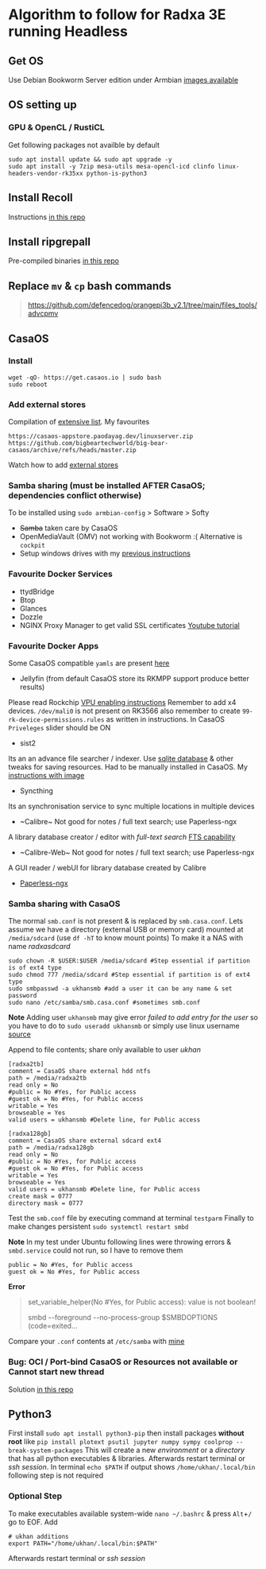 # Algorithm to follow for Radxa 3E running Headless

## Get OS
Use Debian Bookworm Server edition under Armbian [images available](https://www.armbian.com/radxa-zero-3/)
## OS setting up
### GPU & OpenCL / RustiCL
Get following packages not availble by default
```
sudo apt install update && sudo apt upgrade -y
sudo apt install -y 7zip mesa-utils mesa-opencl-icd clinfo linux-headers-vendor-rk35xx python-is-python3 
```
## Install Recoll 
Instructions [in this repo](https://github.com/defencedog/radxazero3E/tree/main/recoll_debian)
## Install ripgrepall
Pre-compiled binaries [in this repo](https://github.com/defencedog/orangepi3b_v2.1/tree/main/files_tools/ripgrep-all)
## Replace `mv` & `cp` bash commands
> https://github.com/defencedog/orangepi3b_v2.1/tree/main/files_tools/advcpmv
## CasaOS
### Install
```
wget -qO- https://get.casaos.io | sudo bash
sudo reboot
```
### Add external stores
Compilation of [extensive list](https://awesome.casaos.io/content/3rd-party-app-stores/list.html). My favourites
```
https://casaos-appstore.paodayag.dev/linuxserver.zip
https://github.com/bigbeartechworld/big-bear-casaos/archive/refs/heads/master.zip
```
Watch how to add [external stores](https://community.zimaspace.com/t/how-to-add-casaos-linuxserver-app-store-to-casaos/292/1)
### Samba sharing (must be installed AFTER CasaOS; dependencies conflict otherwise)
To be installed using `sudo armbian-config` > Software > Softy
- ~~Samba~~ taken care by CasaOS
- OpenMediaVault (OMV) not working with Bookworm :( Alternative is `cockpit`
- Setup windows drives with my [previous instructions](https://github.com/defencedog/orangepi3b_v2.1/blob/main/SAMBA_NAS_Videos.md)
### Favourite Docker Services
- ttydBridge
- Btop
- Glances
- Dozzle
- NGINX Proxy Manager to get valid SSL certificates [Youtube tutorial](https://www.youtube.com/watch?v=qlcVx-k-02E)
### Favourite Docker Apps
Some CasaOS compatible `yamls` are present [here](https://github.com/defencedog/radxazero3E/tree/main/CasaOS_yaml)
- Jellyfin (from default CasaOS store its RKMPP support produce better results)

Please read Rockchip [VPU enabling instructions](https://jellyfin.org/docs/general/administration/hardware-acceleration/rockchip/) Remember to add x4 devices.  `/dev/mali0` is not present on RK3566 also remember to create `99-rk-device-permissions.rules` as written in instructions. In CasaOS `Priveleges` slider should be ON
- sist2

Its an an advance file searcher / indexer. Use [sqlite database](https://github.com/defencedog/radxazero3E/blob/main/CasaOS_yaml/sist2_less_resource.yaml) & other tweaks for saving resources. Had to be manually installed in CasaOS. My [instructions with image](https://github.com/simon987/sist2/issues/499#issue-2583469960)
- Syncthing

Its an synchronisation service to sync multiple locations in multiple devices
- ~Calibre~ Not good for notes / full text search; use Paperless-ngx

A library database creator / editor with _full-text search_ [FTS capability](https://calibre-ebook.com/new-in/fifteen)
- ~Calibre-Web~ Not good for notes / full text search; use Paperless-ngx

A GUI reader / webUI for library database created by Calibre
- [Paperless-ngx](https://github.com/defencedog/radxazero3E/tree/main/paperless-ngx) 
### Samba sharing with CasaOS
The normal `smb.conf` is not present & is replaced by `smb.casa.conf`. Lets assume we have a directory (external USB or memory card) mounted at `/media/sdcard` (use `df -hT` to know mount points) To make it a NAS with name _radxasdcard_
```
sudo chown -R $USER:$USER /media/sdcard #Step essential if partition is of ext4 type
sudo chmod 777 /media/sdcard #Step essential if partition is of ext4 type
sudo smbpasswd -a ukhansmb #add a user it can be any name & set password
sudo nano /etc/samba/smb.casa.conf #sometimes smb.conf
```
**Note** Adding user `ukhansmb` may give error _failed to add entry for the user_ so you have to do to `sudo useradd ukhansmb` or simply use linux username [source](https://askubuntu.com/a/362864/110979)

Append to file contents; share only available to user _ukhan_
```
[radxa2tb]
comment = CasaOS share external hdd ntfs
path = /media/radxa2tb
read only = No
#public = No #Yes, for Public access
#guest ok = No #Yes, for Public access
writable = Yes
browseable = Yes
valid users = ukhansmb #Delete line, for Public access

[radxa128gb]
comment = CasaOS share external sdcard ext4
path = /media/radxa128gb
read only = No
#public = No #Yes, for Public access
#guest ok = No #Yes, for Public access
writable = Yes
browseable = Yes
valid users = ukhansmb #Delete line, for Public access
create mask = 0777
directory mask = 0777
```
Test the `smb.conf` file by executing command at terminal `testparm` Finally to make changes persistent `sudo systemctl restart smbd`

**Note** In my test under Ubuntu following lines were throwing errors & `smbd.service` could not run, so I have to remove them
```
public = No #Yes, for Public access
guest ok = No #Yes, for Public access
```
**Error**
> set_variable_helper(No #Yes, for Public access): value is not boolean!
>
> smbd --foreground --no-process-group $SMBDOPTIONS (code=exited...
> 
Compare your `.conf` contents at `/etc/samba` with [mine](https://github.com/defencedog/radxazero3E/tree/main/etc_samba)
### Bug: OCI / Port-bind CasaOS or Resources not available or Cannot start new thread
Solution [in this repo](https://github.com/defencedog/radxazero3E/blob/main/CasaOS_Docker_Container_Bug.md)

## Python3
First install `sudo apt install python3-pip` then install packages **without root** like `pip install plotext psutil jupyter numpy sympy coolprop --break-system-packages` This will create a new _environment_ or a _directory_ that has all python executables & libraries. Afterwards restart terminal or _ssh session_. In terminal `echo $PATH` if output shows `/home/ukhan/.local/bin` following step is not required
### Optional Step
To make executables available system-wide `nano ~/.bashrc` & press `Alt`+`/` go to EOF. Add
```
# ukhan additions
export PATH="/home/ukhan/.local/bin:$PATH"
```
Afterwards restart terminal or _ssh session_

